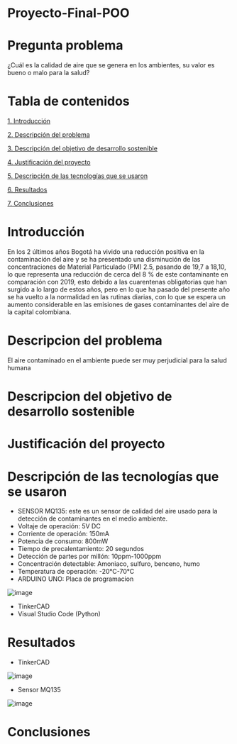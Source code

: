 # Proyecto-Final-POO
# Pregunta problema
¿Cuál es la calidad de aire que se genera en los ambientes, su valor es bueno o malo para la salud?
# Tabla de contenidos  
[1. Introducción](#introduccion)

[2. Descripción del problema](#descripcion-del-problema)

[3. Descripción del objetivo de desarrollo sostenible](descripcion-del-objetivo-de-desarrollo-sostenible)

[4. Justificación del proyecto](#justificacion-del-proyecto)

[5. Descripción de las tecnologías que se usaron](#descripcion-de-las-tecnologias-que-se-usaron)

[6. Resultados](#resultados)

[7. Conclusiones](#conclusiones)

# Introducción
En los 2 últimos años Bogotá ha vivido una reducción positiva en la contaminación del aire y se ha presentado una disminución de las concentraciones de Material Particulado (PM) 2.5, pasando de 19,7 a 18,10, lo que representa una reducción de cerca del 8 % de este contaminante en comparación con 2019, esto debido a las cuarentenas obligatorias que han surgido a lo largo de estos años, pero en lo que ha pasado del presente año se ha vuelto a la normalidad en las rutinas diarias, con lo que se espera un aumento considerable en las emisiones de gases contaminantes del aire de la capital colombiana.

# Descripcion del problema
El aire contaminado en el ambiente puede ser muy perjudicial para la salud humana 

# Descripcion del objetivo de desarrollo sostenible

# Justificación del proyecto

# Descripción de las tecnologías que se usaron
- SENSOR MQ135: este es un sensor de calidad del aire usado para la detección de contaminantes en el medio ambiente.
- Voltaje de operación: 5V DC
- Corriente de operación: 150mA
- Potencia de consumo: 800mW
- Tiempo de precalentamiento: 20 segundos
- Detección de partes por millón: 10ppm-1000ppm
- Concentración detectable: Amoniaco,  sulfuro, benceno, humo
- Temperatura de operación: -20°C-70°C
- ARDUINO UNO: Placa de programacion

![image](https://user-images.githubusercontent.com/99050162/160036353-e0563f85-96c9-4207-8839-f6c0e807b8a8.png)

- TinkerCAD
- Visual Studio Code (Python)
# Resultados
- TinkerCAD

![image](https://user-images.githubusercontent.com/99050162/160036162-550aa2fe-419a-48b8-8be2-f6e80cfafc47.png)

- Sensor MQ135

![image](https://user-images.githubusercontent.com/99050162/160047716-6f9926f1-0615-41a8-930f-179af117a688.png)


# Conclusiones
